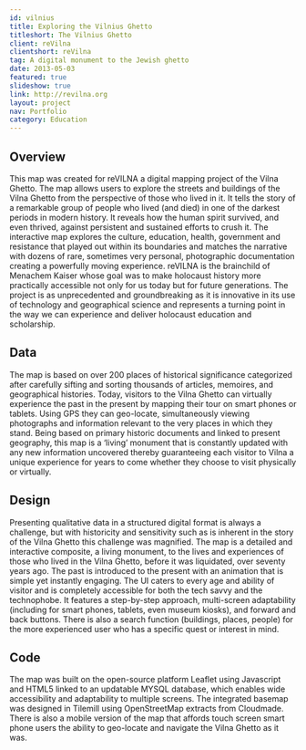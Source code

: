 ```yaml
---
id: vilnius
title: Exploring the Vilnius Ghetto
titleshort: The Vilnius Ghetto
client: reVilna
clientshort: reVilna
tag: A digital monument to the Jewish ghetto
date: 2013-05-03
featured: true
slideshow: true
link: http://revilna.org
layout: project
nav: Portfolio
category: Education
---
```


## Overview
This map was created for reVILNA a digital mapping project of the Vilna Ghetto. The map allows users to explore the streets and buildings of the Vilna Ghetto from the perspective of those who lived in it. It tells the story of a remarkable group of people who lived (and died) in one of the darkest periods in modern history. It reveals how the human spirit survived, and even thrived, against persistent and sustained efforts to crush it. The interactive map explores the culture, education, health, government and resistance that played out within its boundaries and matches the narrative with dozens of rare, sometimes very personal, photographic documentation creating a powerfully moving experience. reVILNA is the brainchild of Menachem Kaiser whose goal was to make holocaust history more practically accessible not only for us today but for future generations. The project is as unprecedented and groundbreaking as it is innovative in its use of technology and geographical science and represents a turning point in the way we can experience and deliver holocaust education and scholarship.

## Data
The map is based on over 200 places of historical significance categorized after carefully sifting and sorting thousands of articles, memoires, and geographical histories. Today, visitors to the Vilna Ghetto can virtually experience the past in the present by mapping their tour on smart phones or tablets. Using GPS they can geo-locate, simultaneously viewing photographs and information relevant to the very places in which they stand. Being based on primary historic documents and linked to present geography, this map is a ‘living’ monument that is constantly updated with any new information uncovered thereby guaranteeing each visitor to Vilna a unique experience for years to come whether they choose to visit physically or virtually.

## Design
Presenting qualitative data in a structured digital format is always a challenge, but with historicity and sensitivity such as is inherent in the story of the Vilna Ghetto this challenge was magnified. The map is a detailed and interactive composite, a living monument, to the lives and experiences of those who lived in the Vilna Ghetto, before it was liquidated, over seventy years ago. The past is introduced to the present with an animation that is simple yet instantly engaging. The UI caters to every age and ability of visitor and is completely accessible for both the tech savvy and the technophobe. It features a step-by-step approach, multi-screen adaptability (including for smart phones, tablets, even museum kiosks), and forward and back buttons. There is also a search function (buildings, places, people) for the more experienced user who has a specific quest or interest in mind.

## Code
The map was built on the open-source platform Leaflet using Javascript and HTML5 linked to an updatable MYSQL database, which enables wide accessibility and adaptability to multiple screens. The integrated basemap was designed in Tilemill using OpenStreetMap extracts from Cloudmade. There is also a mobile version of the map that affords touch screen smart phone users the ability to geo-locate and navigate the Vilna Ghetto as it was.
